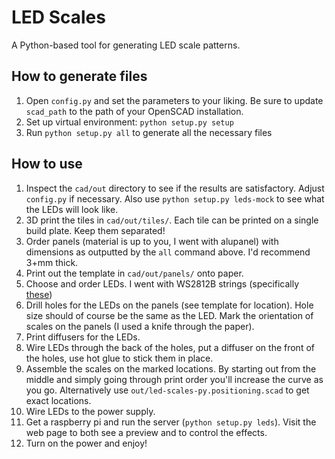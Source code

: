# LED Scales

A Python-based tool for generating LED scale patterns.

## How to generate files

1. Open `config.py` and set the parameters to your liking. Be sure to update `scad_path` to the path of your OpenSCAD installation.
2. Set up virtual environment: `python setup.py setup`
3. Run `python setup.py all` to generate all the necessary files

## How to use

1. Inspect the `cad/out` directory to see if the results are satisfactory. Adjust `config.py` if necessary. Also use `python setup.py leds-mock` to see what the LEDs will look like.
2. 3D print the tiles in `cad/out/tiles/`. Each tile can be printed on a single build plate. Keep them separated!
3. Order panels (material is up to you, I went with alupanel) with dimensions as outputted by the `all` command above. I'd recommend 3+mm thick.
4. Print out the template in `cad/out/panels/` onto paper.
5. Choose and order LEDs. I went with WS2812B strings (specifically [these](https://aliexpress.com/item/33044727740.html?spm=a2g0o.order_list.order_list_main.11.99da79d2ioNQ83&gatewayAdapt=glo2nld))
6. Drill holes for the LEDs on the panels (see template for location). Hole size should of course be the same as the LED. Mark the orientation of scales on the panels (I used a knife through the paper).
7. Print diffusers for the LEDs.
8. Wire LEDs through the back of the holes, put a diffuser on the front of the holes, use hot glue to stick them in place.
9. Assemble the scales on the marked locations. By starting out from the middle and simply going through print order you'll increase the curve as you go. Alternatively use `out/led-scales-py.positioning.scad` to get exact locations.
10. Wire LEDs to the power supply.
11. Get a raspberry pi and run the server (`python setup.py leds`). Visit the web page to both see a preview and to control the effects.
12. Turn on the power and enjoy!
